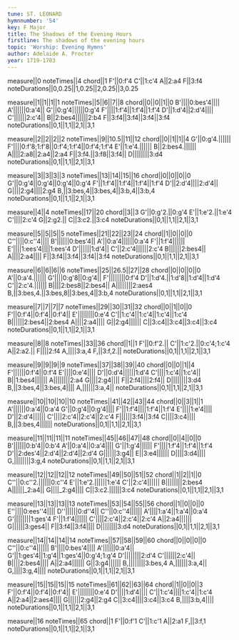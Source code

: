 ```yaml
---
tune: ST. LEONARD
hymnnumber: '54'
key: F Major
title: The Shadows of the Evening Hours
firstline: The shadows of the evening hours
topic: 'Worship: Evening Hymns'
author: Adelaide A. Procter
year: 1719-1783
---
```

measure||0
noteTimes||4
chord||1
F'||0:f'4
C'||1:c'4
A||2:a4
F||3:f4
noteDurations||0,0.25||1,0.25||2,0.25||3,0.25

measure||1||1||1||1
noteTimes||5||6||7||8
chord||0||0||1||0
B'||||0:bes'4||||
A'||||||0:a'4||
G'||0:g'4||||||0:g'4
F'||||1:f'4||1:f'4||1:f'4
D'||1:d'4||2:d'4||||
C'||||||2:c'4||
B||2:bes4||||||2:b4
F||3:f4||3:f4||3:f4||3:f4
noteDurations||0,1||1,1||2,1||3,1

measure||2||2||2||2
noteTimes||9||10.5||11||12
chord||0||1||1||4
G'||0:g'4.||||||
F'||||0:f'8;1:f'8||0:f'4;1:f'4||0:f'4;1:f'4
E'||1:e'4.||||||
B||2:bes4.||||||
A||||2:a8||2:a4||2:a4
F||3:f4.||3:f8||3:f4||
D||||||||3:d4
noteDurations||0,1||1,1||2,1||3,1

measure||3||3||3||3
noteTimes||13||14||15||16
chord||0||0||0||0
G'||0:g'4||0:g'4||0:g'4||0:g'4
F'||1:f'4||1:f'4||1:f'4||1:f'4
D'||2:d'4||||2:d'4||
G||||2:g4||||2:g4
B,||3:bes,4||3:bes,4||3:b,4||3:b,4
noteDurations||0,1||1,1||2,1||3,1

measure||4||4
noteTimes||17||20
chord||3||3
G'||0:g'2.||0:g'4
E'||1:e'2.||1:e'4
C'||||2:c'4
G||2:g2.||
C||3:c2.||3:c4
noteDurations||0,1||1,1||2,1||3,1

measure||5||5||5||5
noteTimes||21||22||23||24
chord||1||0||0||0
C''||||0:c''4||||
B'||||||0:bes'4||
A'||0:a'4||||||0:a'4
F'||1:f'4||||||
E'||||1:ees'4||||1:ees'4
D'||||||1:d'4||
C'||2:c'4||||||2:c'4
B||||||2:bes4||
A||||2:a4||||
F||3:f4||3:f4||3:f4||3:f4
noteDurations||0,1||1,1||2,1||3,1

measure||6||6||6||6
noteTimes||25||26.5||27||28
chord||0||0||0||0
A'||0:a'4.||||||
G'||||0:g'8||0:g'4||
F'||||||||0:f'4
D'||1:d'4.||1:d'8||1:d'4||1:d'4
C'||2:c'4.||||||
B||||2:bes8||2:bes4||
A||||||||2:aes4
B,||3:bes,4.||3:bes,8||3:bes,4||3:b,4
noteDurations||0,1||1,1||2,1||3,1

measure||7||7||7||7
noteTimes||29||30||31||32
chord||0||1||0||0
F'||0:f'4||0:f'4||0:f'4||
E'||||||||0:e'4
C'||1:c'4||1:c'4||1:c'4||1:c'4
B||||||2:bes4||2:bes4
A||||2:a4||||
G||2:g4||||||
C||3:c4||3:c4||3:c4||3:c4
noteDurations||0,1||1,1||2,1||3,1

measure||8||8
noteTimes||33||36
chord||1||1
F'||0:f'2.||
C'||1:c'2.||0:c'4;1:c'4
A||2:a2.||
F||||2:f4
A,||||3:a,4
F,||3:f,2.||
noteDurations||0,1||1,1||2,1||3,1

measure||9||9||9||9
noteTimes||37||38||39||40
chord||0||0||1||4
F'||||||0:f'4||0:f'4
E'||||0:e'4||||
D'||0:d'4||||||1:d'4
C'||||1:c'4||1:c'4||
B||1:bes4||||||
A||||||||2:a4
G||||2:g4||||
F||2:f4||||2:f4||
D||||||||3:d4
B,||3:bes,4||3:bes,4||||
A,||||||3:a,4||
noteDurations||0,1||1,1||2,1||3,1

measure||10||10||10||10
noteTimes||41||42||43||44
chord||0||3||1||1
A'||||||0:a'4||0:a'4
G'||0:g'4||0:g'4||||
F'||1:f'4||||1:f'4||1:f'4
E'||||1:e'4||||
D'||2:d'4||||||
C'||||2:c'4||2:c'4||2:c'4
F||||||3:f4||3:f4
C||||3:c4||||
B,||3:bes,4||||||
noteDurations||0,1||1,1||2,1||3,1

measure||11||11||11||11
noteTimes||45||46||47||48
chord||0||4||0||0
B'||||||0:b'4||0:b'4
A'||0:a'4||0:a'4||||
G'||1:g'4||||||
F'||||1:f'4||1:f'4||1:f'4
D'||2:des'4||2:d'4||2:d'4||2:d'4
G||||||3:g4||
E||3:e4||||||
D||||3:d4||||
G,||||||||3:g,4
noteDurations||0,1||1,1||2,1||3,1

measure||12||12||12||12
noteTimes||49||50||51||52
chord||1||2||1||0
C''||0:c''2.||||||0:c''4
E'||1:e'2.||||||1:e'4
C'||2:c'4||||||
B||||||||2:bes4
A||||||_2:a4||
G||||_2:g4||||
C||3:c2.||||||3:c4
noteDurations||0,1||1,1||2,1||3,1

measure||13||13||13||13
noteTimes||53||54||55||56
chord||1||0||0||0
E''||||0:ees''4||||
D''||||||0:d''4||
C''||0:c''4||||||
A'||||1:a'4||1:a'4||0:a'4
G'||||||||1:ges'4
F'||1:f'4||||||
C'||||2:c'4||2:c'4||2:c'4
A||2:a4||||||
G||||||3:ges4||
F||3:f4||3:f4||||
D||||||||3:d4
noteDurations||0,1||1,1||2,1||3,1

measure||14||14||14||14
noteTimes||57||58||59||60
chord||0||0||0||0
C''||0:c''4||||||
B'||||0:bes'4||||
A'||||||0:a'4||
G'||1:ges'4||1:g'4||1:ges'4||0:g'4;1:g'4
D'||||||||2:d'4
C'||||||2:c'4||
B||||2:bes4||||
A||2:a4||||||
G||3:g4||||||
B,||||||||3:bes,4
A,||||||3:a,4||
G,||||3:g,4||||
noteDurations||0,1||1,1||2,1||3,1

measure||15||15||15||15
noteTimes||61||62||63||64
chord||1||0||0||3
F'||0:f'4||0:f'4||0:f'4||
E'||||||||0:e'4
D'||||1:d'4||||
C'||1:c'4||||1:c'4||1:c'4
A||2:a4||2:aes4||||
G||||||2:g4||2:g4
C||3:c4||||3:c4||3:c4
B,||||3:b,4||||
noteDurations||0,1||1,1||2,1||3,1

measure||16
noteTimes||65
chord||1
F'||0:f'1
C'||1:c'1
A||2:a1
F,||3:f,1
noteDurations||0,1||1,1||2,1||3,1

